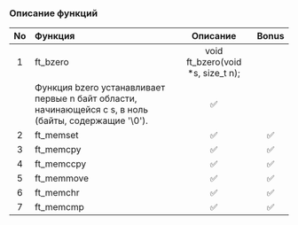 ### Описание функций
| No  | Функция                                              | Описание | Bonus  |
| :-: | :------------ | :-------: | :----: |
| 1   | ft_bzero      |   void ft_bzero(void *s, size_t n);
                      |    Функция bzero устанавливает первые n байт области, начинающейся с s, в ноль (байты, содержащие '\0').     |   ✅   |
| 2   | ft_memset     |   ✅      |   ✅   |
| 3   | ft_memcpy     |   ✅      |   ✅   |
| 4   | ft_memccpy    |   ✅      |   ✅   |
| 5   | ft_memmove                  |   ✅      |   ✅   |
| 6   | ft_memchr                              |   ✅      |   ✅   |
| 7   | ft_memcmp             |   ✅      |   ✅   |
